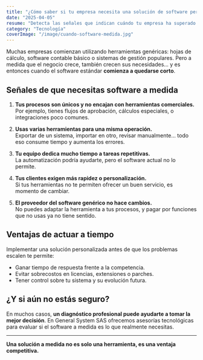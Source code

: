 ```yaml
---
title: "¿Cómo saber si tu empresa necesita una solución de software personalizada?"
date: "2025-04-05"
resume: "Detecta las señales que indican cuándo tu empresa ha superado los límites del software genérico y necesita una solución hecha a medida."
category: "Tecnología"
coverImage: "/image/cuando-software-medida.jpg"
---
```


Muchas empresas comienzan utilizando herramientas genéricas: hojas de cálculo, software contable básico o sistemas de gestión populares. Pero a medida que el negocio crece, también crecen sus necesidades… y es entonces cuando el software estándar **comienza a quedarse corto**.

## Señales de que necesitas software a medida

1. **Tus procesos son únicos y no encajan con herramientas comerciales.**  
   Por ejemplo, tienes flujos de aprobación, cálculos especiales, o integraciones poco comunes.

2. **Usas varias herramientas para una misma operación.**  
   Exportar de un sistema, importar en otro, revisar manualmente… todo eso consume tiempo y aumenta los errores.

3. **Tu equipo dedica mucho tiempo a tareas repetitivas.**  
   La automatización podría ayudarte, pero el software actual no lo permite.

4. **Tus clientes exigen más rapidez o personalización.**  
   Si tus herramientas no te permiten ofrecer un buen servicio, es momento de cambiar.

5. **El proveedor del software genérico no hace cambios.**  
   No puedes adaptar la herramienta a tus procesos, y pagar por funciones que no usas ya no tiene sentido.

## Ventajas de actuar a tiempo

Implementar una solución personalizada antes de que los problemas escalen te permite:

- Ganar tiempo de respuesta frente a la competencia.
- Evitar sobrecostos en licencias, extensiones o parches.
- Tener control sobre tu sistema y su evolución futura.

## ¿Y si aún no estás seguro?

En muchos casos, **un diagnóstico profesional puede ayudarte a tomar la mejor decisión**. En General System SAS ofrecemos asesorías tecnológicas para evaluar si el software a medida es lo que realmente necesitas.

---

**Una solución a medida no es solo una herramienta, es una ventaja competitiva.**
